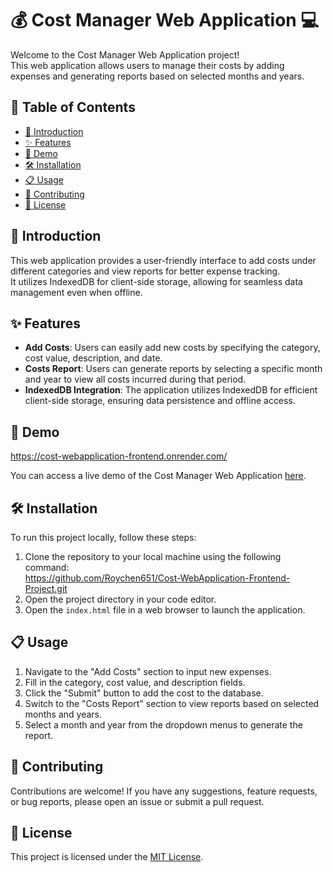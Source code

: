 # 💰 Cost Manager Web Application 💻

Welcome to the Cost Manager Web Application project!<br/>This web application allows users to manage their costs by adding expenses and generating reports based on selected months and years.

## 📝 Table of Contents

- [👋 Introduction](#-introduction)
- [✨ Features](#-features)
- [🚀 Demo](#-demo)
- [🛠️ Installation](#️️-installation)
- [📋 Usage](#-usage)
- [🤝 Contributing](#-contributing)
- [📄 License](#-license)

## 👋 Introduction

This web application provides a user-friendly interface to add costs under different categories and view reports for better expense tracking.<br/>It utilizes IndexedDB for client-side storage, allowing for seamless data management even when offline.

## ✨ Features

- **Add Costs**: Users can easily add new costs by specifying the category, cost value, description, and date.<br/>
- **Costs Report**: Users can generate reports by selecting a specific month and year to view all costs incurred during that period.<br/>
- **IndexedDB Integration**: The application utilizes IndexedDB for efficient client-side storage, ensuring data persistence and offline access.<br/>

## 🚀 Demo
https://cost-webapplication-frontend.onrender.com/

You can access a live demo of the Cost Manager Web Application [here](https://cost-webapplication-frontend.onrender.com/).

## 🛠️ Installation

To run this project locally, follow these steps:

1. Clone the repository to your local machine using the following command:<br/>
https://github.com/Roychen651/Cost-WebApplication-Frontend-Project.git <br/>
2. Open the project directory in your code editor.
3. Open the `index.html` file in a web browser to launch the application.

## 📋 Usage

1. Navigate to the "Add Costs" section to input new expenses.
2. Fill in the category, cost value, and description fields.
3. Click the "Submit" button to add the cost to the database.
4. Switch to the "Costs Report" section to view reports based on selected months and years.
5. Select a month and year from the dropdown menus to generate the report.

## 🤝 Contributing

Contributions are welcome! If you have any suggestions, feature requests, or bug reports, please open an issue or submit a pull request.

## 📄 License

This project is licensed under the [MIT License](LICENSE).
